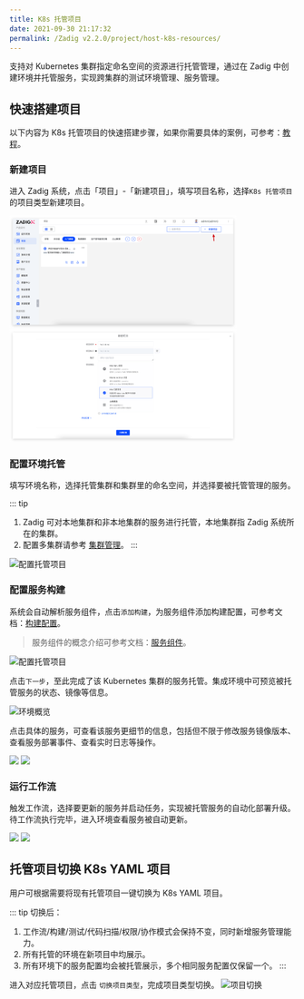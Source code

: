 ```yaml
---
title: K8s 托管项目
date: 2021-09-30 21:17:32
permalink: /Zadig v2.2.0/project/host-k8s-resources/
---
```

支持对 Kubernetes 集群指定命名空间的资源进行托管管理，通过在 Zadig 中创建环境并托管服务，实现跨集群的测试环境管理、服务管理。

## 快速搭建项目

以下内容为 K8s 托管项目的快速搭建步骤，如果你需要具体的案例，可参考：[教程](https://www.koderover.com/tutorials-detail/codelabs/Hosting-Namespace/index.html?index=..%2F..index#0)。

### 新建项目
进入 Zadig 系统，点击「项目」-「新建项目」，填写项目名称，选择`K8s 托管项目`的项目类型新建项目。

<img src="../../../_images/create_project_entrance.png" width="400">
<img src="../../../_images/host_k8s_create_project.png" width="400">

### 配置环境托管
填写环境名称，选择托管集群和集群里的命名空间，并选择要被托管管理的服务。

::: tip
1. Zadig 可对本地集群和非本地集群的服务进行托管，本地集群指 Zadig 系统所在的集群。
2. 配置多集群请参考 [集群管理](/Zadig%20v2.2.0/pages/cluster_manage/)。
:::

![配置托管项目](../../../_images/env_delegate_onboarding_1.png)

### 配置服务构建
系统会自动解析服务组件，点击`添加构建`，为服务组件添加构建配置，可参考文档：[构建配置](/Zadig%20v2.2.0/project/build/)。

> 服务组件的概念介绍可参考文档：[服务组件](/Zadig%20v2.2.0/env/overview/#什么是服务组件)。

![配置托管项目](../../../_images/env_delegate_on_boarding_2.png)

点击`下一步`，至此完成了该 Kubernetes 集群的服务托管。集成环境中可预览被托管服务的状态、镜像等信息。

![环境概览](../../../_images/env_delegate_enviroment_overview.png)

点击具体的服务，可查看该服务更细节的信息，包括但不限于修改服务镜像版本、查看服务部署事件、查看实时日志等操作。

<img src="../../../_images/env_delegate_service_details_0.png" width="400">
<img src="../../../_images/env_delegate_service_details.png" width="400">

### 运行工作流
触发工作流，选择要更新的服务并启动任务，实现被托管服务的自动化部署升级。待工作流执行完毕，进入环境查看服务被自动更新。

<img src="../../../_images/env_delegate_start_pipeline.png" width="400">
<img src="../../../_images/show_updated_host_service.png" width="400">

## 托管项目切换 K8s YAML 项目

用户可根据需要将现有托管项目一键切换为 K8s YAML 项目。

::: tip 切换后：
1. 工作流/构建/测试/代码扫描/权限/协作模式会保持不变，同时新增服务管理能力。
2. 所有托管的环境在新项目中均展示。
3. 所有环境下的服务配置均会被托管展示，多个相同服务配置仅保留一个。
:::

进入对应托管项目，点击 `切换项目类型`，完成项目类型切换。
![项目切换](../../../_images/project_change_1.png)